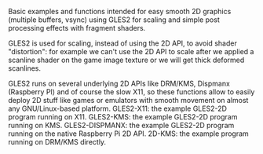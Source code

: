 Basic examples and functions intended for easy smooth 2D graphics 
(multiple buffers, vsync) using GLES2 for scaling and simple 
post processing effects with fragment shaders.

GLES2 is used for scaling, instead of using the 2D API, to avoid shader "distortion":
for example we can't use the 2D API to scale after we applied a scanline shader on the 
game image texture or we will get thick deformed scanlines.

GLES2 runs on several underlying 2D APIs like DRM/KMS, Dispmanx (Raspberry PI)
and of course the slow X11, so these functions allow to easily deploy 2D stuff
like games or emulators with smooth movement on almost any GNU/Linux-based platform.
GLES2-X11: the example GLES2-2D program running on X11. 
GLES2-KMS: the example GLES2-2D program running on KMS. 
GLES2-DISPMANX: the example GLES2-2D program running on the native Raspberry Pi 2D API.
2D-KMS: the example program running on DRM/KMS directly. 
